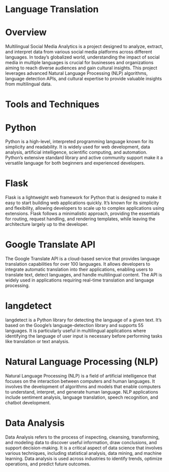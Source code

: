 # Language Translation

# Overview

Multilingual Social Media Analytics is a project designed to analyze, extract, and interpret data from various social media platforms across different languages. In today’s globalized world, understanding the impact of social media in multiple languages is crucial for businesses and organizations aiming to reach diverse audiences and gain cultural insights. This project leverages advanced Natural Language Processing (NLP) algorithms, language detection APIs, and cultural expertise to provide valuable insights from multilingual data.

# Tools and Techniques

# Python
Python is a high-level, interpreted programming language known for its simplicity and readability. It is widely used for web development, data analysis, artificial intelligence, scientific computing, and automation. Python’s extensive standard library and active community support make it a versatile language for both beginners and experienced developers.

# Flask
Flask is a lightweight web framework for Python that is designed to make it easy to start building web applications quickly. It’s known for its simplicity and flexibility, allowing developers to scale up to complex applications using extensions. Flask follows a minimalistic approach, providing the essentials for routing, request handling, and rendering templates, while leaving the architecture largely up to the developer.

# Google Translate API
The Google Translate API is a cloud-based service that provides language translation capabilities for over 100 languages. It allows developers to integrate automatic translation into their applications, enabling users to translate text, detect languages, and handle multilingual content. The API is widely used in applications requiring real-time translation and language processing.

# langdetect
langdetect is a Python library for detecting the language of a given text. It’s based on the Google’s language-detection library and supports 55 languages. It is particularly useful in multilingual applications where identifying the language of user input is necessary before performing tasks like translation or text analysis.

# Natural Language Processing (NLP)
Natural Language Processing (NLP) is a field of artificial intelligence that focuses on the interaction between computers and human languages. It involves the development of algorithms and models that enable computers to understand, interpret, and generate human language. NLP applications include sentiment analysis, language translation, speech recognition, and chatbot development.

# Data Analysis
Data Analysis refers to the process of inspecting, cleansing, transforming, and modeling data to discover useful information, draw conclusions, and support decision-making. It is a critical aspect of data science that involves various techniques, including statistical analysis, data mining, and machine learning. Data analysis is used across industries to identify trends, optimize operations, and predict future outcomes.
